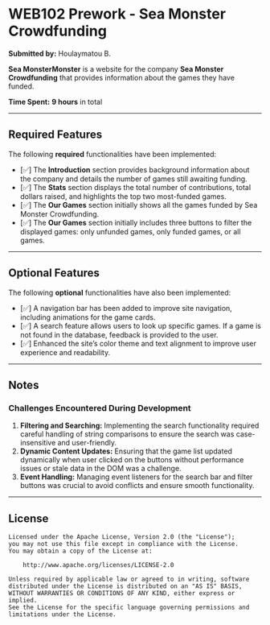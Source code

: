 # WEB102 Prework - Sea Monster Crowdfunding

**Submitted by:** Houlaymatou B.

**Sea MonsterMonster** is a website for the company **Sea Monster Crowdfunding** that provides information about the games they have funded.

**Time Spent:** **9 hours** in total

---

## Required Features

The following **required** functionalities have been implemented:

- [✅] The **Introduction** section provides background information about the company and details the number of games still awaiting funding.
- [✅] The **Stats** section displays the total number of contributions, total dollars raised, and highlights the top two most-funded games.
- [✅] The **Our Games** section initially shows all the games funded by Sea Monster Crowdfunding.
- [✅] The **Our Games** section initially includes three buttons to filter the displayed games: only unfunded games, only funded games, or all games.

---

## Optional Features

The following **optional** functionalities have also been implemented:

- [✅] A navigation bar has been added to improve site navigation, including animations for the game cards.
- [✅] A search feature allows users to look up specific games. If a game is not found in the database, feedback is provided to the user.
- [✅] Enhanced the site’s color theme and text alignment to improve user experience and readability.

---

## Notes

### Challenges Encountered During Development

1. **Filtering and Searching:** Implementing the search functionality required careful handling of string comparisons to ensure the search was case-insensitive and user-friendly.
2. **Dynamic Content Updates:** Ensuring that the game list updated dynamically when user clicked on the buttons without performance issues or stale data in the DOM was a challenge.
3. **Event Handling:** Managing event listeners for the search bar and filter buttons was crucial to avoid conflicts and ensure smooth functionality.

---

## License

```
Licensed under the Apache License, Version 2.0 (the "License");
you may not use this file except in compliance with the License.
You may obtain a copy of the License at:

    http://www.apache.org/licenses/LICENSE-2.0

Unless required by applicable law or agreed to in writing, software
distributed under the License is distributed on an "AS IS" BASIS,
WITHOUT WARRANTIES OR CONDITIONS OF ANY KIND, either express or implied.
See the License for the specific language governing permissions and
limitations under the License.
```
